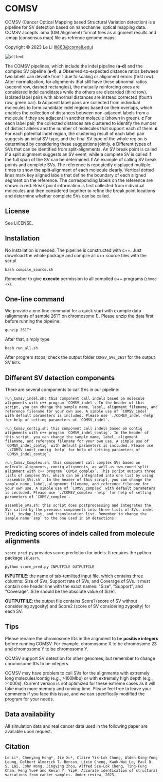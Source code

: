 # COMSV
COMSV (Cancer Optical Mapping based Structural Variation detection) is a pipeline for SV detection based on nanochannel optical mapping data. COMSV accepts .oma (OM Alignment) format files as alignment results and .cmap (consensus map) file as refrence genome maps.

Copyright &copy; 2023  Le Li (<ll863@cornell.edu>)

![alt text](https://github.com/kevingroup/COMSV/blob/main/FigPipelines.png?raw=true)

The COMSV pipelines, which include the indel pipeline (**a-d**) and the complex SV pipeline (**e-f**). **a** Observed-to-expected distance ratios between two labels can deviate from 1 due to scaling or alignment errors (first row). After normalization, for alignments that still have these abnormal ratios (second row, dashed rectangles), the mutually reinforcing ones are considered indel candidates while the others are discarded (third row). Isolated label pairs with abnormal distances are instead corrected (fourth row, green bar). **b** Adjacent label pairs are collected from individual molecules to form candidate indel regions based on their overlaps, which enables the collection of distances between non-adjacent labels from a molecule if they are adjacent in another molecule (shown in green). **c** For each label pair, the collected distances are clustered to identify the number of distinct alleles and the number of molecules that support each of them. **d** For each potential indel region, the clustering result of each label pair suggests an initial SV type, and the final SV type of the whole region is determined by considering these suggestions jointly. **e** Different types of SVs that can be identified from split-alignments. An SV break point is called if a split alignment suggests an SV event, while a complete SV is called if the full span of the SV can be determined. **f** An example of calling SV break points and complete SVs. The reference is repeatedly displayed multiple times to show the split-alignment of each molecule clearly. Vertical dotted lines mark key aligned labels that define the boundary of each aligned segment on the reference. The corresponding labels on the reference are shown in red. Break point information is first collected from individual molecules and then considered together to refine the break point locations and determine whether complete SVs can be called.

## License
See LICENSE.

## Installation
No installation is needed. 
The pipeline is constructed with c++. 
Just download the whole package and compile all c++ source files with the script 

    bash compile_source.sh
    
Remember to give **execute** permission to all compiled c++ programs (`chmod +x`).

## One-line command
We provide a one-line command for a quick start with example data (alignments of sample 261T on chromosome 1). Please unzip the data first before running the pipeline:

    gunzip 261T*

After that, simply type 

    bash run_all.sh
    
After progrem stops, check the output folder `COMSV_SVs_261T` for the output SV lists.

## Different SV detection components
There are several components to call SVs in our pipeline:

    run_Comsv_indel.sh: this component call indels based on molecule alignments with c++ program `COMSV_indel`. In the header of this script, you can change the sample name, label, alignment filename, and reference filename for your own use. A simple use of `COMSV_indel` with default parameters is included. Please use `./COMSV_indel -help` for help of setting parameters of `COMSV_indel`.
    
    run_Comsv_contig.sh: this component call indels based on contig alignments with c++ program `COMSV_indel_contig`. In the header of this script, you can change the sample name, label, alignment filename, and reference filename for your own use. A simple use of `COMSV_indel_contig` with default parameters is included. Please use `./COMSV_indel_contig -help` for help of setting parameters of `COMSV_indel_contig`.
    
    run_Comsv_Complex.sh: this component call complex SVs based on molecule alignments, contig alignments, as well as two-round split alignment with c++ program `COMSV_complex`. This script outputs three lists of complex SVs, which can be integrated into one list by using `assemble_SVs.sh`. In the header of this script, you can change the sample name, label, alignment filename, and reference filename for your own use. A simple use of `COMSV_complex` with default parameters is included. Please use `./COMSV_complex -help` for help of setting parameters of `COMSV_complex`.

    assemble_SVs.sh: this script does postprocessing and integrates the SVs called by the previous components into three lists of SVs: indel list, invdup list, and translocation list. Remember to change the sample name `smp` to the one used in SV detections.

## Predicting scores of indels called from molecule alignments
`score_pred.py` provides score prediction for indels. It requires the python package `sklearn`.

    python score_pred.py INPUTFILE OUTPUTFILE
    
**INPUTFILE**: the name of tab-temilited input file, which contains three columns: Size of SVs, Support rate of SVs, and Coverage of SVs. It must contain one header line with the exact names: "Size", "Support", and "Coverage". Size should be the absolute value of Size1.

**OUTPUTFILE**: the output file contains Score1 (score of SV without considering zygosity) and Score2 (score of SV considering zygosity) for each SV.
 
## Tips
Please rename the chromosome IDs in the alignment to be **positive integers** before running COMSV. For example, chromosome X to be chromosome 23 and chromosome Y to be chromosome Y. 

COMSV support SV detection for other genomes, but remember to change chromosome IDs to be integers.

COMSV may have problem to call SVs for the alignments with extremely long molecules/contig (e.g., >100Mbp) or with extremely high depth (e.g., >1000x). Current version is not optimized for these extreme cases as it will take much more memory and running time. Please feel free to leave your comments if you face this issue, and we can specifically modified the program for your needs.

## Data availability
All simulation data and real cancer data used in the following paper are available upon request.

## Citation

    Le Li*, Chenyang Hong*, Jie Xu*, Claire Yik-Lok Chung, Alden King-Yung Leung, Delbert Almerick T. Boncan, Lixin Cheng, Kwok-Wai Lo, Paul B. S. Lai, John Wong, Jingying Zhou, Alfred Sze-Lok Cheng, Ting-Fung Chan, Feng Yue# and Kevin Y. Yip#. Accurate identication of structural variations from cancer samples. Under review, 2023.
